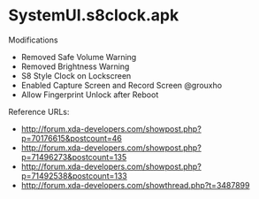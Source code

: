 # SystemUI.s8clock.apk

Modifications

- Removed Safe Volume Warning
- Removed Brightness Warning
- S8 Style Clock on Lockscreen
- Enabled Capture Screen and Record Screen @grouxho 
- Allow Fingerprint Unlock after Reboot

Reference URLs:

- http://forum.xda-developers.com/showpost.php?p=70176615&postcount=46
- http://forum.xda-developers.com/showpost.php?p=71496273&postcount=135
- http://forum.xda-developers.com/showpost.php?p=71492538&postcount=133
- http://forum.xda-developers.com/showthread.php?t=3487899
